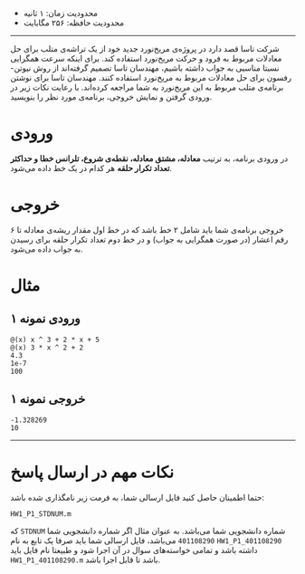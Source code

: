 + محدودیت زمان: ۱ ثانیه
+ محدودیت حافظه: ۲۵۶ مگابایت

----------
شرکت تاسا قصد دارد در پروژه‌ی مریخ‌نورد جدید خود از یک تراشه‌ی متلب برای حل معادلات مربوط به فرود و حرکت مریخ‌نورد استفاده کند. برای اینکه سرعت همگرایی نسبتا مناسبی به جواب داشته باشیم، مهندسان تاسا تصمیم گرفته‌اند از روش نیوتن-رفسون برای حل معادلات مربوط به مریخ‌نورد استفاده کنند.
مهندسان تاسا برای نوشتن برنامه‌ی متلب مربوط به این مریخ‌نورد به شما مراجعه کرده‌اند. با رعایت نکات زیر در ورودی گرفتن و نمایش خروجی، برنامه‌ی مورد نظر را بنویسید.

# ورودی
در ورودی برنامه، به ترتیب **معادله، مشتق معادله، نقطه‌ی شروع، تلرانس خطا و حداکثر تعداد تکرار حلقه** هر کدام در یک خط داده می‌شود.
# خروجی
خروجی برنامه‌ی شما باید شامل ۲ خط باشد که در خط اول مقدار ریشه‌ی معادله تا ۶ رقم اعشار (در صورت همگرایی به جواب)  و در خط دوم تعداد تکرار حلقه برای رسیدن به جواب داده می‌شود.

# مثال
## ورودی نمونه ۱
```
@(x) x ^ 3 + 2 * x + 5
@(x) 3 * x ^ 2 + 2
4.3
1e-7
100
```


## خروجی نمونه ۱
```
-1.328269
10
```

---
# نکات مهم در ارسال پاسخ
حتما اطمینان حاصل کنید فایل ارسالی شما، به فرمت زیر نامگذاری شده باشد:
```
HW1_P1_STDNUM.m
```

که `STDNUM` شماره دانشجویی شما می‌باشد. به عنوان مثال اگر شماره دانشجویی شما `401108290` می‌باشد، فایل ارسالی شما باید صرفا یک تابع به نام `HW1_P1_401108290` داشته باشد و تمامی خواسته‌های سوال در آن اجرا شود و طبیعتا نام فایل باید `HW1_P1_401108290.m` باشد تا قابل اجرا باشد.